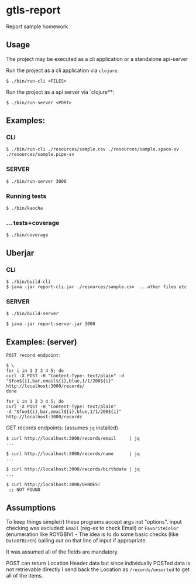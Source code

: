 # gtls-report

Report sample homework

## Usage

The project may be executed as a cli application or a 
standalone api-server

Run the project as a cli application via `clojure`:

    $ ./bin/run-cli <FILES>

Run the project as a api server via `clojure**:

    $ ./bin/run-server <PORT>

## Examples:
### CLI
    
    $ ./bin/run-cli ./resources/sample.csv ./resources/sample.space-sv ./resources/sample.pipe-sv
    
### SERVER    
    $ ./bin/run-server 3000

### Running tests

    $ ./bin/kaocha

### ... tests+coverage

    $ ./bin/coverage
    
## Uberjar
### CLI
    
    $ ./bin/build-cli
    $ java -jar report-cli.jar ./resources/sample.csv  ...other files etc
    
### SERVER

    $ ./bin/build-server

    $ java -jar report-server.jar 3000

## Examples: (server)
    POST record endpoint:
    
    $ \
    for i in 1 2 3 4 5; do
    curl -X POST -H "Content-Type: text/plain" -d "$foo${i},bar,email${i},blue,1/1/200${i}" http://localhost:3000/records/ 
    done

    for i in 1 2 3 4 5; do 
    curl -X POST -H "Content-Type: text/plain" 
    -d "$foo${i},bar,email${i},blue,1/1/200${i}"
    http://localhost:3000/records
    
   GET records endpoints: (assumes `jq` installed)
    
    $ curl http://localhost:3000/records/email     | jq
    ...
    
    $ curl http://localhost:3000/records/name      | jq
    ...
    
    $ curl http://localhost:3000/records/birthdate | jq
    ... 
    
    $ curl http://localhost:3000/OHNOES!
     ;; NOT FOUND

## Assumptions 
To keep things simple(r) these programs accept args not "options".
input checking was excluded:
`Email` (reg-ex to check Email) or `FavoriteColor`
(enumeration like ROYGBIV) - The idea is to do some basic checks (like `DateOfBirth`)
bailing out on that line of input if appropriate.

It was assumed all of the fields are mandatory.


POST can return Location Header data but since individually POSTed data is not retrievable
directly I send back the Location as `/records/unsorted` to get all of the items.
